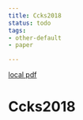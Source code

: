 ```yaml
---
title: Ccks2018
status: todo
tags:
- other-default
- paper

---
```


[local pdf](../../../pdfs/ccks2018.pdf)

# Ccks2018
